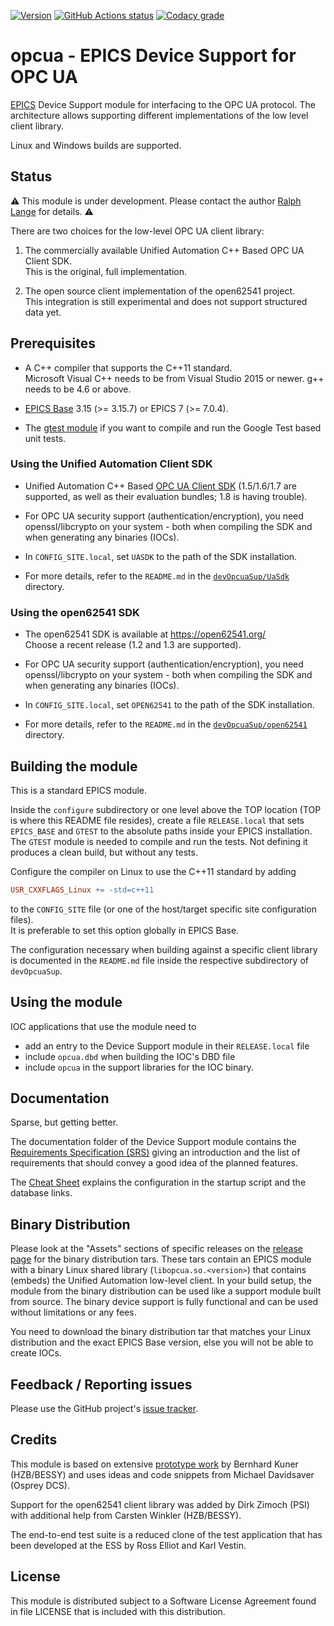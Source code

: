 <a target="_blank" href="http://semver.org">![Version][badge.version]</a>
<a target="_blank" href="https://github.com/epics-modules/opcua/actions/workflows/ci-build.yml">![GitHub Actions status][badge.gha]</a>
<a target="_blank" href="https://app.codacy.com/gh/epics-modules/opcua/dashboard?utm_source=gh&utm_medium=referral&utm_content=&utm_campaign=Badge_grade">![Codacy grade][badge.codacy]</a>

# opcua - EPICS Device Support for OPC UA

[EPICS](https://epics-controls.org) Device Support module for interfacing
to the OPC UA protocol. The architecture allows supporting different
implementations of the low level client library.

Linux and Windows builds are supported.

## Status

:warning:
This module is under development.
Please contact the author [Ralph Lange](mailto:ralph.lange@gmx.de) for details.
:warning:

There are two choices for the low-level OPC UA client library:

1.  The commercially available Unified Automation C++ Based OPC UA Client SDK. \
    This is the original, full implementation.
   
2.  The open source client implementation of the open62541 project. \
    This integration is still experimental and does not support structured data yet.

## Prerequisites

*   A C++ compiler that supports the C++11 standard. \
    Microsoft Visual C++ needs to be from Visual Studio 2015 or newer.
    g++ needs to be 4.6 or above.

*   [EPICS Base](https://epics-controls.org/resources-and-support/base/)
    3.15 (>= 3.15.7) or EPICS 7 (>= 7.0.4).

*   The [gtest module](https://github.com/epics-modules/gtest) if you want
    to compile and run the Google Test based unit tests.

### Using the Unified Automation Client SDK

*   Unified Automation C++ Based [OPC UA Client SDK][unified.sdk]
    (1.5/1.6/1.7 are supported, as well as their evaluation bundles;
    1.8 is having trouble).

*   For OPC UA security support (authentication/encryption), you need
    openssl/libcrypto on your system - both when compiling the SDK and when
    generating any binaries (IOCs).

*   In `CONFIG_SITE.local`, set `UASDK` to the path of the SDK installation.

*   For more details, refer to the `README.md` in the
    [`devOpcuaSup/UaSdk`][uasdk.dir] directory.

### Using the open62541 SDK

*   The open62541 SDK is available at https://open62541.org/ \
    Choose a recent release (1.2 and 1.3 are supported).

*   For OPC UA security support (authentication/encryption), you need
    openssl/libcrypto on your system - both when compiling the SDK and when
    generating any binaries (IOCs).

*   In `CONFIG_SITE.local`, set `OPEN62541` to the path of the SDK installation.

*   For more details, refer to the `README.md` in the
    [`devOpcuaSup/open62541`][open62541.dir] directory.

## Building the module

This is a standard EPICS module.

Inside the `configure` subdirectory or one level above the TOP location
(TOP is where this README file resides), create a file `RELEASE.local`
that sets `EPICS_BASE` and `GTEST` to the absolute paths inside your EPICS
installation. The `GTEST` module is needed to compile and run the tests.
Not defining it produces a clean build, but without any tests.

Configure the compiler on Linux to use the C++11 standard by adding
```makefile
USR_CXXFLAGS_Linux += -std=c++11
```
to the `CONFIG_SITE` file (or one of the host/target specific site
configuration files). \
It is preferable to set this option globally in EPICS Base.

The configuration necessary when building against a specific client library
is documented in the `README.md` file inside the respective subdirectory of
`devOpcuaSup`.

## Using the module

IOC applications that use the module need to

*   add an entry to the Device Support module in their `RELEASE.local` file
*   include `opcua.dbd` when building the IOC's DBD file
*   include `opcua` in the support libraries for the IOC binary.

## Documentation

Sparse, but getting better.

The documentation folder of the Device Support module contains the
[Requirements Specification (SRS)][requirements.pdf] giving an introduction
and the list of requirements that should convey a good idea of the planned
features.

The [Cheat Sheet][cheatsheet.pdf] explains the configuration in the startup
script and the database links.

## Binary Distribution

Please look at the "Assets" sections of specific releases
on the [release page](https://github.com/epics-modules/opcua/releases)
for the binary distribution tars.
These tars contain an EPICS module with a binary Linux shared library (`libopcua.so.<version>`)
that contains (embeds) the Unified Automation low-level client.
In your build setup, the module from the binary distribution
can be used like a support module built from source.
The binary device support is fully functional
and can be used without limitations or any fees.

You need to download the binary distribution tar that matches
your Linux distribution and the exact EPICS Base version,
else you will not be able to create IOCs.

## Feedback / Reporting issues

Please use the GitHub project's
[issue tracker](https://github.com/epics-modules/opcua/issues).

## Credits

This module is based on extensive
[prototype work](https://github.com/bkuner/opcUaUnifiedAutomation)
by Bernhard Kuner (HZB/BESSY) and uses ideas and code snippets from
Michael Davidsaver (Osprey DCS).

Support for the open62541 client library was added by Dirk Zimoch (PSI)
with additional help from Carsten Winkler (HZB/BESSY).

The end-to-end test suite is a reduced clone of the test application
that has been developed at the ESS by Ross Elliot and Karl Vestin.

## License

This module is distributed subject to a Software License Agreement found
in file LICENSE that is included with this distribution.

<!-- Links -->
[badge.version]: https://img.shields.io/github/v/release/epics-modules/opcua?sort=semver
[badge.codacy]: https://app.codacy.com/project/badge/Grade/ec0d53f8285249d394b3af067acf2ad4
[badge.gha]: https://github.com/epics-modules/opcua/actions/workflows/ci-build.yml/badge.svg

[unified.sdk]: https://www.unified-automation.com/products/client-sdk/c-ua-client-sdk.html

[uasdk.dir]: https://github.com/epics-modules/opcua/tree/master/devOpcuaSup/UaSdk
[open62541.dir]: https://github.com/epics-modules/opcua/tree/master/devOpcuaSup/open62541
[requirements.pdf]: https://docs.google.com/viewer?url=https://raw.githubusercontent.com/epics-modules/opcua/master/documentation/EPICS%20Support%20for%20OPC%20UA%20-%20SRS.pdf
[cheatsheet.pdf]: https://docs.google.com/viewer?url=https://raw.githubusercontent.com/epics-modules/opcua/master/documentation/EPICS%20Support%20for%20OPC%20UA%20-%20Cheat%20Sheet.pdf
